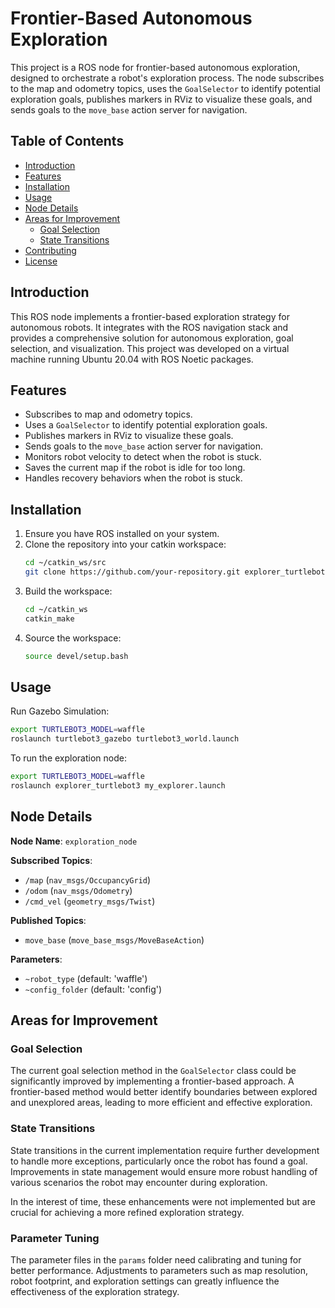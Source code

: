 # Frontier-Based Autonomous Exploration

This project is a ROS node for frontier-based autonomous exploration, designed to orchestrate a robot's exploration process. The node subscribes to the map and odometry topics, uses the `GoalSelector` to identify potential exploration goals, publishes markers in RViz to visualize these goals, and sends goals to the `move_base` action server for navigation.

## Table of Contents
- [Introduction](#introduction)
- [Features](#features)
- [Installation](#installation)
- [Usage](#usage)
- [Node Details](#node-details)
- [Areas for Improvement](#areas-for-improvement)
  - [Goal Selection](#goal-selection)
  - [State Transitions](#state-transitions)
- [Contributing](#contributing)
- [License](#license)

## Introduction

This ROS node implements a frontier-based exploration strategy for autonomous robots. It integrates with the ROS navigation stack and provides a comprehensive solution for autonomous exploration, goal selection, and visualization. This project was developed on a virtual machine running Ubuntu 20.04 with ROS Noetic packages.

## Features

- Subscribes to map and odometry topics.
- Uses a `GoalSelector` to identify potential exploration goals.
- Publishes markers in RViz to visualize these goals.
- Sends goals to the `move_base` action server for navigation.
- Monitors robot velocity to detect when the robot is stuck.
- Saves the current map if the robot is idle for too long.
- Handles recovery behaviors when the robot is stuck.

## Installation

1. Ensure you have ROS installed on your system.
2. Clone the repository into your catkin workspace:
    ```bash
    cd ~/catkin_ws/src
    git clone https://github.com/your-repository.git explorer_turtlebot3
    ```
3. Build the workspace:
    ```bash
    cd ~/catkin_ws
    catkin_make
    ```
4. Source the workspace:
    ```bash
    source devel/setup.bash
    ```

## Usage
Run Gazebo Simulation:
```bash
export TURTLEBOT3_MODEL=waffle
roslaunch turtlebot3_gazebo turtlebot3_world.launch
```

To run the exploration node:
```bash
export TURTLEBOT3_MODEL=waffle
roslaunch explorer_turtlebot3 my_explorer.launch
```

## Node Details

**Node Name**: `exploration_node`

**Subscribed Topics**:
- `/map` (`nav_msgs/OccupancyGrid`)
- `/odom` (`nav_msgs/Odometry`)
- `/cmd_vel` (`geometry_msgs/Twist`)

**Published Topics**:
- `move_base` (`move_base_msgs/MoveBaseAction`)

**Parameters**:
- `~robot_type` (default: 'waffle')
- `~config_folder` (default: 'config')

## Areas for Improvement

### Goal Selection

The current goal selection method in the `GoalSelector` class could be significantly improved by implementing a frontier-based approach. A frontier-based method would better identify boundaries between explored and unexplored areas, leading to more efficient and effective exploration.

### State Transitions

State transitions in the current implementation require further development to handle more exceptions, particularly once the robot has found a goal. Improvements in state management would ensure more robust handling of various scenarios the robot may encounter during exploration.

In the interest of time, these enhancements were not implemented but are crucial for achieving a more refined exploration strategy.

### Parameter Tuning

The parameter files in the `params` folder need calibrating and tuning for better performance. Adjustments to parameters such as map resolution, robot footprint, and exploration settings can greatly influence the effectiveness of the exploration strategy.
